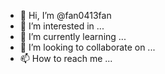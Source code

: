 - 👋 Hi, I’m @fan0413fan
- 👀 I’m interested in ...
- 🌱 I’m currently learning ...
- 💞️ I’m looking to collaborate on ...
- 📫 How to reach me ...

<!---
fan0413fan/fan0413fan is a ✨ special ✨ repository because its `README.md` (this file) appears on your GitHub profile.
You can click the Preview link to take a look at your changes.
--->
